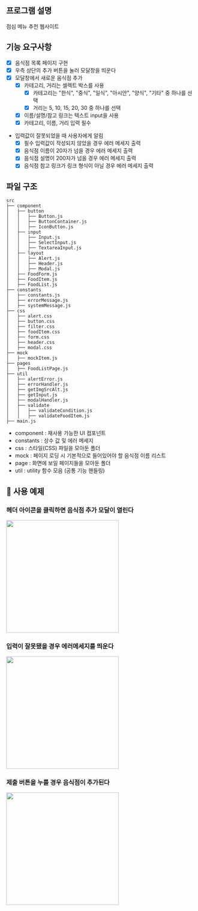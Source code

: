 ## 프로그램 설명

점심 메뉴 추천 웹사이트

## 기능 요구사항

- [x] 음식점 목록 페이지 구현
- [x] 우측 상단의 추가 버튼을 눌러 모달창을 띄운다
- [x] 모달창에서 새로운 음식점 추가
  - [x] 카테고리, 거리는 셀렉트 박스를 사용
    - [x] 카테고리는 "한식", "중식", "일식", "아시안", "양식", "기타" 중 하나를 선택
    - [x] 거리는 5, 10, 15, 20, 30 중 하나를 선택
  - [x] 이름/설명/참고 링크는 텍스트 input을 사용
  - [x] 카테고리, 이름, 거리 입력 필수
- 입력값이 잘못되었을 때 사용자에게 알림
  - [x] 필수 입력값이 작성되지 않았을 경우 에러 메세지 출력
  - [x] 음식점 이름이 20자가 넘을 경우 에러 메세지 출력
  - [x] 음식점 설명이 200자가 넘을 경우 에러 메세지 출력
  - [x] 음식점 참고 링크가 링크 형식이 아닐 경우 에러 메세지 출력

## 파일 구조

```base
src
├── component
│   ├── button
│   │   ├── Button.js
│   │   ├── ButtonContainer.js
│   │   ├── IconButton.js
│   ├── input
│   │   ├── Input.js
│   │   ├── SelectInput.js
│   │   ├── TextareaInput.js
│   ├── layout
│   │   ├── Alert.js
│   │   ├── Header.js
│   │   ├── Modal.js
│   ├── FoodForm.js
│   ├── FoodItem.js
│   ├── FoodList.js
├── constants
│   ├── constants.js
│   ├── errorMessage.js
│   ├── systemMessage.js
├── css
│   ├── alert.css
│   ├── button.css
│   ├── filter.css
│   ├── foodItem.css
│   ├── form.css
│   ├── header.css
│   ├── modal.css
├── mock
│   ├── mockItem.js
├── pages
│   ├── FoodListPage.js
├── util
│   ├── alertError.js
│   ├── errorHandler.js
│   ├── getImgSrcAlt.js
│   ├── getInput.js
│   ├── modalHandler.js
│   ├── validate
│   │   ├── validateCondition.js
│   │   ├── validateFoodItem.js
├── main.js
```

- component : 재사용 가능한 UI 컴포넌트
- constants : 상수 값 및 에러 메세지
- css : 스타일(CSS) 파일을 모아둔 폴더
- mock : 페이지 로딩 시 기본적으로 들어있어야 할 음식점 이름 리스트
- page : 화면에 보일 페이지들을 모아둔 폴더
- util : utility 함수 모음 (공통 기능 핸들링)

## 📄 사용 예제

### 헤더 아이콘을 클릭하면 음식점 추가 모달이 열린다
<img src="https://github.com/user-attachments/assets/54276441-2dac-4e42-87d3-a695f727a681" width="300"/>

### 입력이 잘못됐을 경우 에러메세지를 띄운다
<img src="https://github.com/user-attachments/assets/b9df16d7-bf2b-4202-8027-d45e728773df" width="300"/>

### 제출 버튼을 누를 경우 음식점이 추가된다
<img src="https://github.com/user-attachments/assets/ef4955d5-e336-4020-9c0e-09e1cb78b53e" width="300"/>



